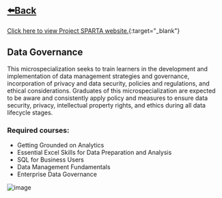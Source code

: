 ## [⬅️Back](./)
[Click here to view Project SPARTA website.](https://sparta.dap.edu.ph/){:target="_blank"}

## Data Governance
This microspecialization seeks to train learners in the development and implementation of data management strategies and governance, incorporation of privacy and data security, policies and regulations, and ethical considerations. Graduates of this microspecialization are expected to be aware and consistently apply policy and measures to ensure data security, privacy, intellectual property rights, and ethics during all data lifecycle stages.

### Required courses:
-  Getting Grounded on Analytics
-  Essential Excel Skills for Data Preparation and Analysis
-  SQL for Business Users
-  Data Management Fundamentals
-  Enterprise Data Governance

![image](https://github.com/greatcyan/cyrus-baruc-data-analytics-portfolio/assets/95137493/be1b6c62-e5b5-4878-ab05-b36e98c70eb4)
